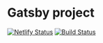 # Gatsby project

[![Netlify Status](https://api.netlify.com/api/v1/badges/45588a03-34db-4cae-8212-e0af8e29b887/deploy-status)](https://app.netlify.com/sites/romantic-cori-a597df/deploys) 
[![Build Status](https://travis-ci.org/ripoul/gatsby-project.svg?branch=master)](https://travis-ci.org/ripoul/gatsby-project)
